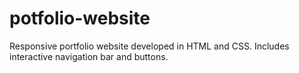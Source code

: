# potfolio-website

Responsive portfolio website developed in HTML and CSS. Includes interactive navigation bar and buttons.  
